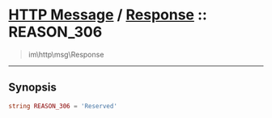 # [HTTP Message](http.md) / [Response](http-Response.md) :: REASON_306
 > im\http\msg\Response
____

## Synopsis
```php
string REASON_306 = 'Reserved'
```
